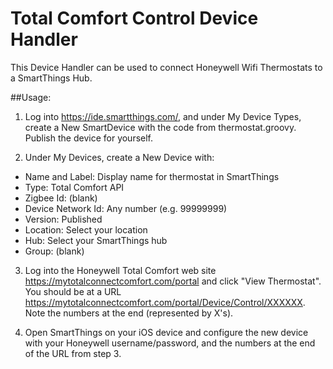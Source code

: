 # Total Comfort Control Device Handler

This Device Handler can be used to connect Honeywell Wifi Thermostats to a SmartThings Hub.

##Usage:

1) Log into https://ide.smartthings.com/, and under My Device Types, create a New SmartDevice with the code from thermostat.groovy. Publish the device for yourself.

2) Under My Devices, create a New Device with:

- Name and Label: Display name for thermostat in SmartThings
- Type: Total Comfort API
- Zigbee Id: (blank)
- Device Network Id: Any number (e.g. 99999999)
- Version: Published
- Location: Select your location
- Hub: Select your SmartThings hub
- Group: (blank)

3) Log into the Honeywell Total Comfort web site https://mytotalconnectcomfort.com/portal and click "View Thermostat". You should be at a URL https://mytotalconnectcomfort.com/portal/Device/Control/XXXXXX. Note the numbers at the end (represented by X's).

4) Open SmartThings on your iOS device and configure the new device with your Honeywell username/password, and the numbers at the end of the URL from step 3.
